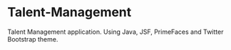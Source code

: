 Talent-Management
=================

Talent Management application. Using Java, JSF, PrimeFaces and Twitter Bootstrap theme.